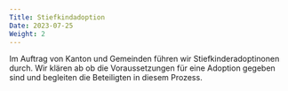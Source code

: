 ```yaml
---
Title: Stiefkindadoption
Date: 2023-07-25
Weight: 2
---
```

Im Auftrag von Kanton und Gemeinden führen wir Stiefkinderadoptinonen durch. Wir klären ab ob die Voraussetzungen für eine Adoption gegeben sind und begleiten die Beteiligten in diesem Prozess.
